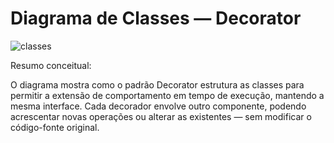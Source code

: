 # Diagrama de Classes — Decorator

![classes](https://github.com/user-attachments/assets/a665fe60-d224-41e1-9d87-633f06637785)


Resumo conceitual:

O diagrama mostra como o padrão Decorator estrutura as classes para permitir a extensão de comportamento em tempo de execução, mantendo a mesma interface.
Cada decorador envolve outro componente, podendo acrescentar novas operações ou alterar as existentes — sem modificar o código-fonte original.
